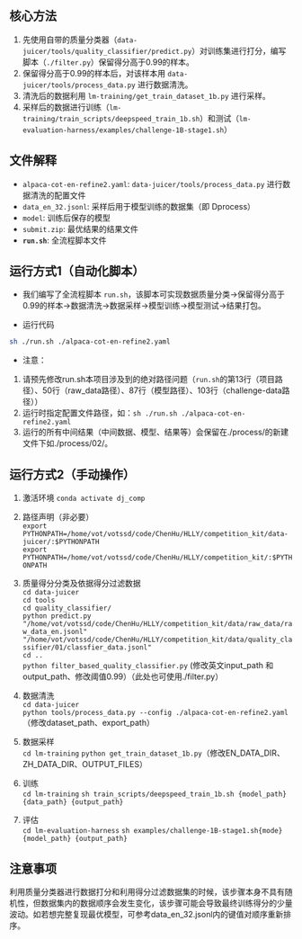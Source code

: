 ## 核心方法

1. 先使用自带的质量分类器（`data-juicer/tools/quality_classifier/predict.py`）对训练集进行打分，编写脚本（`./filter.py`）保留得分高于0.99的样本。
2. 保留得分高于0.99的样本后，对该样本用 `data-juicer/tools/process_data.py` 进行数据清洗。
3. 清洗后的数据利用 `lm-training/get_train_dataset_1b.py` 进行采样。
4. 采样后的数据进行训练（`lm-training/train_scripts/deepspeed_train_1b.sh`）和测试（`lm-evaluation-harness/examples/challenge-1B-stage1.sh`）

## 文件解释

- `alpaca-cot-en-refine2.yaml`: `data-juicer/tools/process_data.py` 进行数据清洗的配置文件
- `data_en_32.jsonl`: 采样后用于模型训练的数据集（即 Dprocess）
- `model`: 训练后保存的模型
- `submit.zip`: 最优结果的结果文件
- **`run.sh`**: 全流程脚本文件

## 运行方式1（自动化脚本）
- 我们编写了全流程脚本 `run.sh`，该脚本可实现数据质量分类->保留得分高于0.99的样本->数据清洗->数据采样->模型训练->模型测试->结果打包。

- 运行代码
```bash
sh ./run.sh ./alpaca-cot-en-refine2.yaml
```
- 注意：  
1. 请预先修改run.sh本项目涉及到的绝对路径问题（`run.sh`的第13行（项目路径）、50行（raw_data路径）、87行（模型路径）、103行（challenge-data路径））  
2. 运行时指定配置文件路径，如：` sh ./run.sh ./alpaca-cot-en-refine2.yaml ` 
3. 运行的所有中间结果（中间数据、模型、结果等）会保留在./process/的新建文件下如./process/02/。

## 运行方式2（手动操作）  
1. 激活环境 
`conda activate dj_comp`

2. 路径声明（非必要）  
`export PYTHONPATH=/home/vot/votssd/code/ChenHu/HLLY/competition_kit/data-juicer/:$PYTHONPATH`  
`export PYTHONPATH=/home/vot/votssd/code/ChenHu/HLLY/competition_kit/:$PYTHONPATH`

3. 质量得分分类及依据得分过滤数据  
`cd data-juicer`  
`cd tools`  
`cd quality_classifier/`  
`python predict.py "/home/vot/votssd/code/ChenHu/HLLY/competition_kit/data/raw_data/raw_data_en.jsonl" "/home/vot/votssd/code/ChenHu/HLLY/competition_kit/data/quality_classifier/01/classfier_data.jsonl"`  
`cd ..`  
`python filter_based_quality_classifier.py`  (修改英文input_path 和 output_path、修改阈值0.99）（此处也可使用./filter.py）  

3. 数据清洗  
`cd data-juicer`  
`python tools/process_data.py --config ./alpaca-cot-en-refine2.yaml` （修改dataset_path、export_path）  

4. 数据采样  
`cd lm-training`
`python get_train_dataset_1b.py`（修改EN_DATA_DIR、ZH_DATA_DIR、OUTPUT_FILES）  

5. 训练  
`cd lm-training`
`sh train_scripts/deepspeed_train_1b.sh {model_path} {data_path} {output_path}`

6. 评估  
`cd lm-evaluation-harness`
`sh examples/challenge-1B-stage1.sh{mode} {model_path} {output_path}`

## 注意事项
利用质量分类器进行数据打分和利用得分过滤数据集的时候，该步骤本身不具有随机性，但数据集内的数据顺序会发生变化，该步骤可能会导致最终训练得分的少量波动。如若想完整复现最优模型，可参考data_en_32.jsonl内的键值对顺序重新排序。
